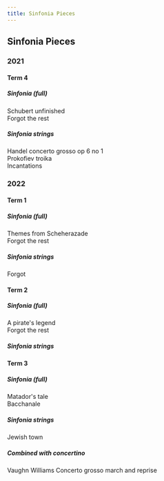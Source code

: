 ```yaml
---
title: Sinfonia Pieces
---
```


## Sinfonia Pieces
### 2021
#### Term 4
##### Sinfonia (full)
Schubert unfinished  
Forgot the rest  

##### Sinfonia strings
Handel concerto grosso op 6 no 1  
Prokofiev troika  
Incantations  

### 2022
#### Term 1
##### Sinfonia (full)
Themes from Scheherazade  
Forgot the rest  

##### Sinfonia strings
Forgot  

#### Term 2
##### Sinfonia (full)
A pirate's legend  
Forgot the rest  

##### Sinfonia strings
#### Term 3
##### Sinfonia (full)
Matador's tale  
Bacchanale  

##### Sinfonia strings
Jewish town  

##### Combined with concertino
Vaughn Williams Concerto grosso march and reprise